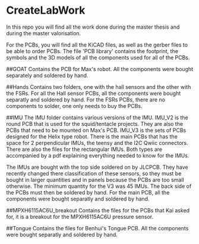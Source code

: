 # CreateLabWork
In this repo you will find all the work done during the master thesis and during the master valorisation.

For the PCBs, you will find all the KiCAD files, as well as the gerber files to be able to order PCBs. The file 'PCB library' contains the footprint, the symbols and the 3D models of all the components used for all of the PCBs.


##GOAT
Contains the PCB for Max's robot. 
All the components were bought separately and soldered by hand. 

##Hands
Contains two folders, one with the hall sensors and the other with the FSRs.
For all the Hall sensor PCBs, all the components were bought separatly and soldered by hand. 
For the FSRs PCBs, there are no components to solder, one only needs to buy the PCBs. 

##IMU
The IMU folder contains various versions of the IMU. 
IMU_V2 is the round PCB that is used for the squid/tentacle projects. They are also the PCBs that need to be mounted on Max's PCB.
IMU_V3 is the sets of PCBs designed for the Helix type robot. There is the main PCBs that has the space for 2 perpendicular IMUs, the teensy and the I2C Qwiic connectors. There are also the files for the rectangular IMUs. Both types are accompanied by a pdf explaining everything needed to know for the IMUs. 

The IMUs are bought with the top side soldered on by JLCPCB. They have recently changed there classification of these sensors, so they must be bought in larger quantities and in panels because the PCBs are too small otherwise. The minimum quantity for the V3 was 45 IMUs. The back side of the PCBs must then be soldered by hand. 
For the main PCB, all the components were bought separatly and soldered by hand.

##MPXH6115AC6U_breakout
Contains the files for the PCBs that Kai asked for, it is a breakout for the MPXH6115AC6U pressure sensor.

##Tongue
Contains the files for Benhui's Tongue PCB. 
All the components were bought separatly and soldered by hand. 
